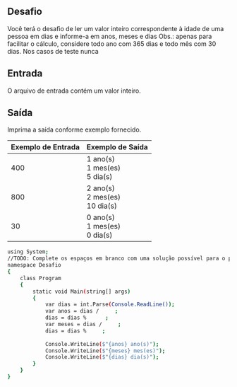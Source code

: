 ## Desafio

Você terá o desafio de ler um valor inteiro correspondente à idade de uma pessoa em dias e informe-a em anos, meses e dias
Obs.: apenas para facilitar o cálculo, considere todo ano com 365 dias e todo mês com 30 dias. Nos casos de teste nunca 

## Entrada

O arquivo de entrada contém um valor inteiro.

## Saída

Imprima a saída conforme exemplo fornecido.

| Exemplo de Entrada | Exemplo de Saída|
| ---|--- |
| 400 | 1 ano(s)<br />1 mes(es)<br />5 dia(s) |
| 800 | 2 ano(s)<br />2 mes(es)<br />10 dia(s) |
| 30 | 0 ano(s)<br />1 mes(es)<br />0 dia(s) |

```bash
using System;
//TODO: Complete os espaços em branco com uma solução possível para o problema.
namespace Desafio
{
    class Program
    {
        static void Main(string[] args)
        {
            var dias = int.Parse(Console.ReadLine());
            var anos = dias /     ;
            dias = dias %      ;
            var meses = dias /     ;
            dias = dias %     ;
            
            Console.WriteLine($"{anos} ano(s)");
            Console.WriteLine($"{meses} mes(es)");
            Console.WriteLine($"{dias} dia(s)");
        }
    }
}

```
